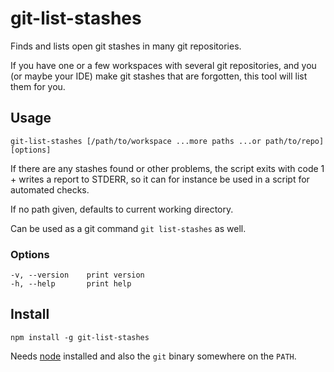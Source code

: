 # git-list-stashes

Finds and lists open git stashes in many git repositories.

If you have one or a few workspaces with several git repositories, and you (or maybe your IDE) make git stashes that are forgotten, this tool will list them for you.

## Usage

    git-list-stashes [/path/to/workspace ...more paths ...or path/to/repo] [options]
    
If there are any stashes found or other problems, the script exits with code 1 + writes a report to STDERR, so it can for instance be used in a script for automated checks.
  
If no path given, defaults to current working directory.

Can be used as a git command `git list-stashes` as well.
    
### Options

    -v, --version    print version
    -h, --help       print help

## Install

    npm install -g git-list-stashes

Needs [node](https://nodejs.org/) installed and also the `git` binary somewhere on the `PATH`.
